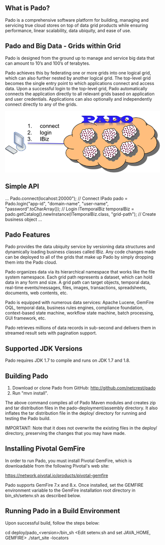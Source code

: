## What is Pado?

Pado is a comprehensive software platform for building, managing and servicing true cloud stores on top of data grid products while ensuring performance, linear scalability, data ubiquity, and ease of use.

## Pado and Big Data - Grids within Grid

Pado is designed from the ground up to manage and service big data that can amount to 10’s and 100’s of terabytes.

Pado achieves this by federating one or more grids into one logical grid, which can also further nested by another logical grid. The top-level grid becomes the single entry point to which applications connect and access data. Upon a successful login to the top-level grid, Pado automatically connects the application directly to all relevant grids based on application and user credentials. Applications can also optionally and independently connect directly to any of the grids.

![Pado Login](/pado-javadoc/pado-login.png)

## Simple API

...
Pado.connect(locahost:20000"); // Connect
IPado pado = Pado.login("app-id", "domain-name", "user-name", "password".toCharArray()); // Login
ITemporalBiz temporalBiz = pado.getCatalog().newInstance(ITemporalBiz.class, "grid-path"); // Create business object
...

## Pado Features

Pado provides the data ubiquity service by versioning data structures and dynamically loading business classes called IBiz. Any code changes made can be deployed to all of the grids that make up Pado by simply dropping them into the Pado cloud.

Pado organizes data via its hierarchical namespace that works like the file system namespace. Each grid path represents a dataset, which can hold data in any form and size. A grid path can target objects, temporal data, real-time events/messages, files, images, transactions, spreadsheets, documents, web contents, etc.

Pado is equipped with numerous data services: Apache Lucene, GemFire OQL, temporal data, business rules engines, compliance foundation, context-based state machine, workflow state machine, batch processing, GUI framework, etc.
 
Pado retrieves millions of data records in sub-second and delivers them in streamed result sets with pagination support.

## Supported JDK Versions

Pado requires JDK 1.7 to compile and runs on JDK 1.7 and 1.8.

## Building Pado

1. Download or clone Pado from GitHub: http://github.com/netcrest/pado
2. Run "mvn install". 

The above command compiles all of Pado Maven modules and creates zip and tar distribution files in the pado-deployment/assembly directory. It also inflates the tar distribution file in the deploy/ directory for running and testing the Pado build. 

IMPORTANT: Note that it does not overwrite the existing files in the deploy/ directory, preserving the changes that you may have made.

## Installing Pivotal GemFire

In order to run Pado, you must install Pivotal GemFire, which is downloadable from the following Pivotal's web site:

   https://network.pivotal.io/products/pivotal-gemfire

Pado supports GemFire 7.x and 8.x. Once installed, set the GEMFIRE environment variable to the GemFire installation root directory in bin_sh/setenv.sh as described below.


## Running Pado in a Build Environment

Upon successful build, follow the steps below:

   cd deploy/pado_\<version\>/bin_sh
   \<Edit setenv.sh and set JAVA_HOME, GEMFIRE\>
   ./start_site -locators
